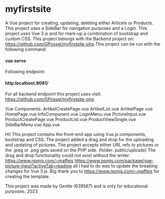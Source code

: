 # myfirstsite
A Vue project for creating, updating, deleting either Articels or Products. This project uses a SideBar for navigation purposes and a Login.
This project uses Vue 3 js and for mark-up a combination of bootstrap and custom CSS.
This project belongs with the Backend project on: https://github.com/GPossel/myfirstsite-php
This project can be run with the following command:

#### vue serve

Following endpoint:

#### http:localhost:8081/

For all backend endpoint this project uses visit: https://github.com/GPossel/myfirstsite-php          

Vue Components:
  ArtikelCreatePage.vue
  ArtikelList.vue
  ArtikelPage.vue
  HomePage.vue
  InfoComponent.vue
  LoginMenu.vue
  PictureInput.vue
  ProductCreatePage.vue
  ProductList.vue
  ProductViewSingle.vue
  SideBarMenu.vue
App.vue


Hi!
This project contains the front-end app using Vue.js components, bootstrap and CSS.
The project added a drag and drop for the uploading and updating of pictures.
The project accepts either URL refs to pictures or the .jpeg or .png gets saved on the PHP side. (folder: public/uploads)
The drag and drop functionality could not exist without the writer: https://www.npmjs.com/~maffeis
https://www.npmjs.com/package/vue-picture-input?activeTab=readme all I had to do was to update the breaking changes for Vue 3 js.
Big thank you to https://www.npmjs.com/~maffeis for creating the template.



This project was made by Gentle (639567) and is only for educational purposes. 2023